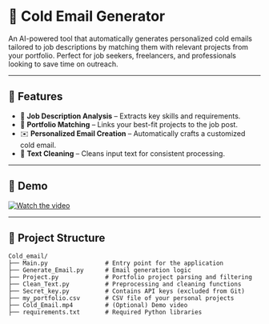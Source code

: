 # 🧊 Cold Email Generator

An AI-powered tool that automatically generates personalized cold emails tailored to job descriptions by matching them with relevant projects from your portfolio. Perfect for job seekers, freelancers, and professionals looking to save time on outreach.

---

## 📌 Features

- 📝 **Job Description Analysis** – Extracts key skills and requirements.
- 🔗 **Portfolio Matching** – Links your best-fit projects to the job post.
- ✉️ **Personalized Email Creation** – Automatically crafts a customized cold email.
- 🧹 **Text Cleaning** – Cleans input text for consistent processing.

---

## 🎥 Demo

[![Watch the video](https://img.youtube.com/vi/VIDEO_ID/hqdefault.jpg)]([https://www.youtube.com/watch?v=VIDEO_ID](https://www.youtube.com/watch?v=TiRpDsBn7Vg))

---

## 📂 Project Structure

```plaintext
Cold_email/
├── Main.py                # Entry point for the application
├── Generate_Email.py      # Email generation logic
├── Project.py             # Portfolio project parsing and filtering
├── Clean_Text.py          # Preprocessing and cleaning functions
├── Secret_key.py          # Contains API keys (excluded from Git)
├── my_portfolio.csv       # CSV file of your personal projects
├── Cold_Email.mp4         # (Optional) Demo video
├── requirements.txt       # Required Python libraries
